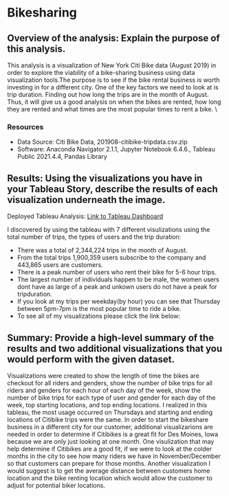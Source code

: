# Bikesharing
## Overview of the analysis: Explain the purpose of this analysis.
This analysis is a visualization of New York Citi Bike data (August 2019) in order to explore the viability of a bike-sharing business using data visualization tools.The purpose is to see if the bike rental business is worth investing in for a different city. One of the key factors we need to look at is trip duration. Finding out how long the trips are in the month of August. Thus, it will give us a good analysis on when the bikes are rented, how long they are rented and what times are the most popular times to rent a bike. \

### Resources
- Data Source: Citi Bike Data, 201908-citibike-tripdata.csv.zip
- Software: Anaconda Navigator 2.1.1, Jupyter Notebook 6.4.6., Tableau Public 2021.4.4, Pandas Library

## Results: Using the visualizations you have in your Tableau Story, describe the results of each visualization underneath the image.
Deployed Tableau Analysis: 
[Link to Tableau Dashboard](https://public.tableau.com/views/NYC_CitiBike_Visualizations_16459381789940/FinalPresentation?:language=en-US&:retry=yes&publish=yes&:display_count=n&:origin=viz_share_link)

I discovered by using the tableau with 7 different visulizations using the total number of trips, the types of users and the trip duration:
- There was a total of 2,344,224 trips in the month of August.
- From the total trips 1,900,359 users subscribe to the company and 443,865 users are customers.
- There is a peak number of users who rent their bike for 5-6 hour trips.
- The largest number of individuals happen to be male, the women users dont have as large of a peak and unkown users do not have a peak for tripduration.
- If you look at my trips per weekday(by hour) you can see that Thursday between 5pm-7pm is the most popular time to ride a bike.
- To see all of my visualizations please click the link below:


## Summary: Provide a high-level summary of the results and two additional visualizations that you would perform with the given dataset.
Visualizations were created to show the length of time the bikes are checkout for all riders and genders, show the number of bike trips for all riders and genders for each hour of each day of the week, show the number of bike trips for each type of user and gender for each day of the week, top starting locations, and top ending locations. I realized in this tableau, the most usage occurred on Thursdays and starting and ending locations of Citibike trips were the same. In order to start the bikeshare business in a different city for our customer, additional visualizarions are needed in order to determine if Citibikes is a great fit for Des Moines, Iowa because we are only just looking at one month. One visulization that may help determine if Citibikes are a good fit, if we were to look at the colder months in the city to see how many riders we have in November/December so that customers can prepare for those months. Another visualization I would suggest is to get the average distance between customers home location and the bike renting location which would allow the customer to adjust for potential biker locations.
